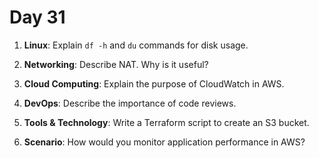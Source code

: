 # Day 31

1. **Linux**: Explain `df -h` and `du` commands for disk usage.
   
2. **Networking**: Describe NAT. Why is it useful?
   
3. **Cloud Computing**: Explain the purpose of CloudWatch in AWS.
   
4. **DevOps**: Describe the importance of code reviews.
   
5. **Tools & Technology**: Write a Terraform script to create an S3 bucket.
   
6. **Scenario**: How would you monitor application performance in AWS?
   


